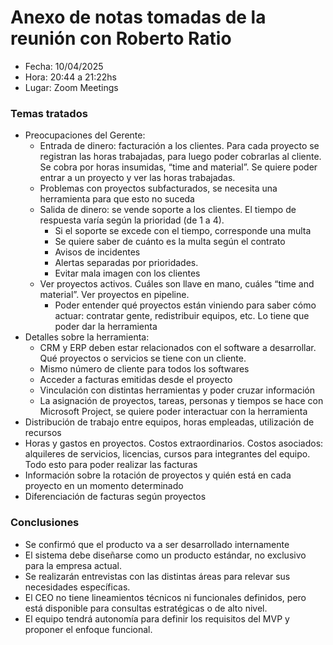 # Anexo de notas tomadas de la reunión con Roberto Ratio

* Fecha: 10/04/2025
* Hora: 20:44 a 21:22hs
* Lugar: Zoom Meetings


### Temas tratados
* Preocupaciones del Gerente:
  * Entrada de dinero: facturación a los clientes. Para cada proyecto se registran las horas trabajadas, para luego 
poder cobrarlas al cliente. Se cobra por horas insumidas, “time and material”. Se quiere poder entrar a un proyecto y 
ver las horas trabajadas.
  * Problemas con proyectos subfacturados, se necesita una herramienta para que esto no suceda
  * Salida de dinero: se vende soporte a los clientes. El tiempo de respuesta varía según la prioridad (de 1 a 4).
    * Si el soporte se excede con el tiempo, corresponde una multa
    * Se quiere saber de cuánto es la multa según el contrato
    * Avisos de incidentes
    * Alertas separadas por prioridades.
    * Evitar mala imagen con los clientes
  * Ver proyectos activos. Cuáles son llave en mano, cuáles “time and material”. Ver proyectos en pipeline.
    * Poder entender qué proyectos están viniendo para saber cómo actuar: contratar gente, redistribuir equipos, etc. 
Lo tiene que poder dar la herramienta
* Detalles sobre la herramienta:
  * CRM y ERP deben estar relacionados con el software a desarrollar. Qué proyectos o servicios se tiene con un cliente.
  * Mismo número de cliente para todos los softwares
  * Acceder a facturas emitidas desde el proyecto
  * Vinculación con distintas herramientas y poder cruzar información
  * La asignación de proyectos, tareas, personas y tiempos se hace con Microsoft Project, se quiere poder interactuar 
con la herramienta
* Distribución de trabajo entre equipos, horas empleadas, utilización de recursos
* Horas y gastos en proyectos. Costos extraordinarios. Costos asociados: alquileres de servicios, licencias, cursos 
para integrantes del equipo. Todo esto para poder realizar las facturas
* Información sobre la rotación de proyectos y quién está en cada proyecto en un momento determinado
* Diferenciación de facturas según proyectos


### Conclusiones
* Se confirmó que el producto va a ser desarrollado internamente
* El sistema debe diseñarse como un producto estándar, no exclusivo para la empresa actual.
* Se realizarán entrevistas con las distintas áreas para relevar sus necesidades específicas.
* El CEO no tiene lineamientos técnicos ni funcionales definidos, pero está disponible para consultas estratégicas o de
alto nivel.
* El equipo tendrá autonomía para definir los requisitos del MVP y proponer el enfoque funcional.

